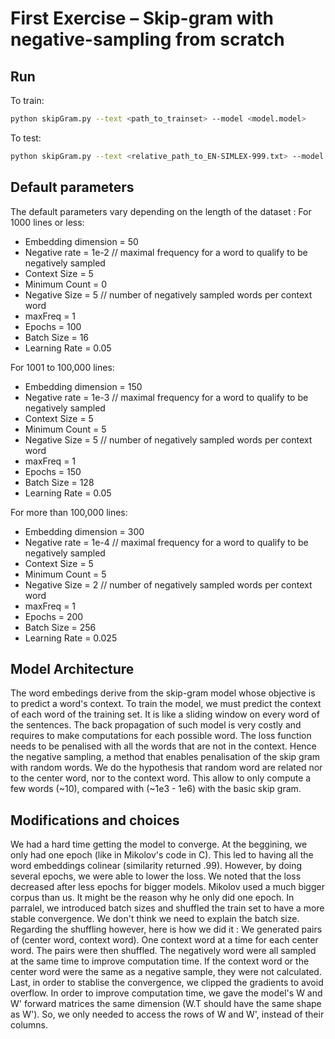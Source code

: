 # First Exercise – Skip-gram with negative-sampling from scratch

## Run
To train:
```bash
python skipGram.py --text <path_to_trainset> --model <model.model>
```
To test:
```bash
python skipGram.py --text <relative_path_to_EN-SIMLEX-999.txt> --model <model.model> --test
```

## Default parameters
The default parameters vary depending on the length of the dataset : 
For 1000 lines or less:
- Embedding dimension = 50
- Negative rate = 1e-2  // maximal frequency for a word to qualify to be negatively sampled
- Context Size = 5
- Minimum Count = 0
- Negative Size = 5 // number of negatively sampled words per context word
- maxFreq = 1
- Epochs = 100
- Batch Size = 16
- Learning Rate = 0.05

For 1001 to 100,000 lines: 
- Embedding dimension = 150
- Negative rate = 1e-3  // maximal frequency for a word to qualify to be negatively sampled
- Context Size = 5
- Minimum Count = 5
- Negative Size = 5 // number of negatively sampled words per context word
- maxFreq = 1
- Epochs = 150
- Batch Size = 128
- Learning Rate = 0.05

For more than 100,000 lines: 
- Embedding dimension = 300
- Negative rate = 1e-4  // maximal frequency for a word to qualify to be negatively sampled
- Context Size = 5
- Minimum Count = 5
- Negative Size = 2 // number of negatively sampled words per context word
- maxFreq = 1
- Epochs = 200
- Batch Size = 256
- Learning Rate = 0.025


## Model Architecture 
The word embedings derive from the skip-gram model whose objective is to predict a word's context. To train the model, we must predict the context of each word of the training set. It is like a sliding window on every word of the sentences. 
The back propagation of such model is very costly and requires to make computations for each possible word. The loss function needs to be penalised with all the words that are not in the context. Hence the negative sampling, a method that enables penalisation of the skip gram with random words. We do the hypothesis that random word are related nor to the center word, nor to the context word. This allow to only compute a few words (~10), compared with (~1e3 - 1e6) with the basic skip gram. 

## Modifications and choices 
We had a hard time getting the model to converge. At the beggining, we only had one epoch (like in Mikolov's code in C). This led to having all the word embeddings colinear (similarity returned .99). However, by doing several epochs, we were able to lower the loss. We noted that the loss decreased after less epochs for bigger models. Mikolov used a much bigger corpus than us. It might be the reason why he only did one epoch. 
In parralel, we introduced batch sizes and shuffled the train set to have a more stable convergence. We don't think we need to explain the batch size. Regarding the shuffling however, here is how we did it : We generated pairs of (center word, context word). One context word at a time for each center word. The pairs were then shuffled. The negatively word were all sampled at the same time to improve computation time. If the context word or the center word were the same as a negative sample, they were not calculated. Last, in order to stablise the convergence, we clipped the gradients to avoid overflow. 
In order to improve computation time, we gave the model's W and W' forward matrices the same dimension (W.T should have the same shape as W'). So, we only needed to access the rows of W and W', instead of their columns. 
